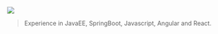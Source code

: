 ![](http://github-profile-summary-cards.vercel.app/api/cards/profile-details?username=lyndontavares&theme=panda)
 
 > Experience in JavaEE, SpringBoot, Javascript, Angular and React.
 
